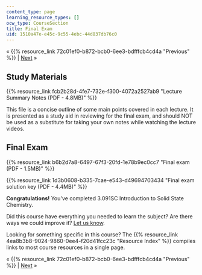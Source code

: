 ```yaml
---
content_type: page
learning_resource_types: []
ocw_type: CourseSection
title: Final Exam
uid: 1510a47e-e45c-9c55-4ebc-44d837db76c0
---
```


« {{% resource_link 72c01ef0-b872-bcb0-6ee3-bdfffcb4cd4a "Previous" %}} | [Next](./courses/materials-science-and-engineering/3-091sc-introduction-to-solid-state-chemistry-fall-2010/resource-index) »

Study Materials
---------------

{{% resource_link fcb2b28d-4fe7-732e-f300-4072a2527ab9 "Lecture Summary Notes (PDF - 4.8MB)" %}}

This file is a concise outline of some main points covered in each lecture. It is presented as a study aid in reviewing for the final exam, and should NOT be used as a substitute for taking your own notes while watching the lecture videos.

Final Exam
----------

{{% resource_link b6b2d7a8-6497-67f3-20fd-1e78b9ec0cc7 "Final exam (PDF - 1.5MB)" %}}

{{% resource_link 1d3b0608-b335-7cae-e543-d49694703434 "Final exam solution key (PDF - 4.4MB)" %}}

**Congratulations!** You've completed 3.091SC Introduction to Solid State Chemistry.

Did this course have everything you needed to learn the subject? Are there ways we could improve it? [Let us know](/about/contactus?Referer=OCWScholar).

Looking for something specific in this course? The {{% resource_link 4ea8b3b8-9024-9860-0ee4-f20d41fcc23c "Resource Index" %}} compiles links to most course resources in a single page.

« {{% resource_link 72c01ef0-b872-bcb0-6ee3-bdfffcb4cd4a "Previous" %}} | [Next](./courses/materials-science-and-engineering/3-091sc-introduction-to-solid-state-chemistry-fall-2010/resource-index) »